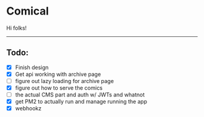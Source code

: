 # Comical

Hi folks!

---------

## Todo:

- [x] Finish design
- [x] Get api working with archive page
- [ ] figure out lazy loading for archive page
- [x] figure out how to serve the comics
- [ ] the actual CMS part and auth w/ JWTs and whatnot
- [x] get PM2 to actually run and manage running the app
- [x] webhookz
